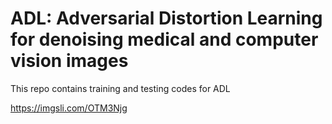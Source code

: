 # ADL: Adversarial Distortion Learning for denoising medical and computer vision images
This repo contains training and testing codes for ADL





https://imgsli.com/OTM3Njg
